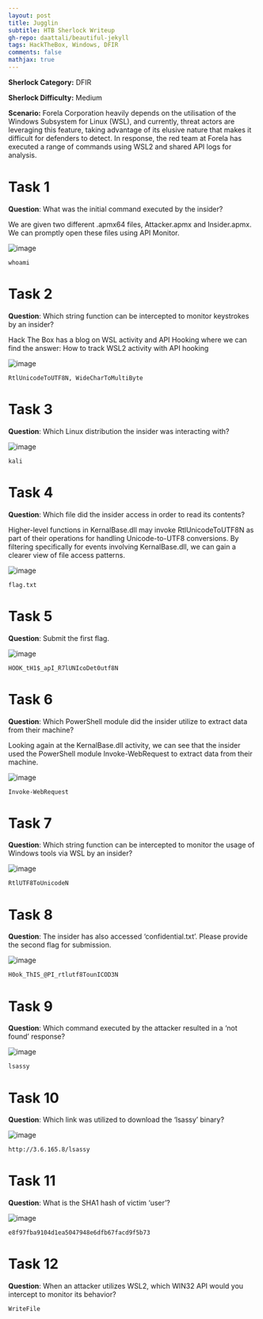 ```yaml
---
layout: post
title: Jugglin
subtitle: HTB Sherlock Writeup
gh-repo: daattali/beautiful-jekyll
tags: HackTheBox, Windows, DFIR
comments: false
mathjax: true
---
```


**Sherlock Category:** DFIR

**Sherlock Difficulty:** Medium

**Scenario:** Forela Corporation heavily depends on the utilisation of the Windows Subsystem for Linux (WSL), and currently, threat actors are leveraging this feature, taking advantage of its elusive nature that makes it difficult for defenders to detect. In response, the red team at Forela has executed a range of commands using WSL2 and shared API logs for analysis.

# Task 1
**Question**: What was the initial command executed by the insider?

We are given two different .apmx64 files, Attacker.apmx and Insider.apmx. We can promptly open these files using API Monitor.

![image](/assets/img/JUG1.png)

~~~
whoami
~~~

# Task 2
**Question**: Which string function can be intercepted to monitor keystrokes by an insider?

Hack The Box has a blog on WSL activity and API Hooking where we can find the answer: How to track WSL2 activity with API hooking

![image](/assets/img/JUG2.png)

~~~
RtlUnicodeToUTF8N, WideCharToMultiByte
~~~

# Task 3
**Question**: Which Linux distribution the insider was interacting with?

![image](/assets/img/JUG3.png)

~~~
kali
~~~

# Task 4
**Question**: Which file did the insider access in order to read its contents?

Higher-level functions in KernalBase.dll may invoke RtlUnicodeToUTF8N as part of their operations for handling Unicode-to-UTF8 conversions. By filtering specifically for events involving KernalBase.dll, we can gain a clearer view of file access patterns.

![image](/assets/img/JUG4.png)

~~~
flag.txt
~~~

# Task 5
**Question**: Submit the first flag.

![image](/assets/img/JUG5.png)

~~~
HOOK_tH1$_apI_R7lUNIcoDet0utf8N
~~~

# Task 6
**Question**: Which PowerShell module did the insider utilize to extract data from their machine?

Looking again at the KernalBase.dll activity, we can see that the insider used the PowerShell module Invoke-WebRequest to extract data from their machine.

![image](/assets/img/JUG6.png)

~~~
Invoke-WebRequest
~~~

# Task 7
**Question**: Which string function can be intercepted to monitor the usage of Windows tools via WSL by an insider?

![image](/assets/img/JUG7.png)

~~~
RtlUTF8ToUnicodeN
~~~

# Task 8
**Question**: The insider has also accessed ‘confidential.txt’. Please provide the second flag for submission.

![image](/assets/img/JUG8.png)

~~~
H0ok_ThIS_@PI_rtlutf8TounICOD3N
~~~

# Task 9
**Question**: Which command executed by the attacker resulted in a ‘not found’ response?

![image](/assets/img/JUG9.png)

~~~
lsassy
~~~

# Task 10
**Question**: Which link was utilized to download the ‘lsassy’ binary?

![image](/assets/img/JUG10.png)

~~~
http://3.6.165.8/lsassy
~~~

# Task 11
**Question**: What is the SHA1 hash of victim ‘user’?

![image](/assets/img/JUG11.png)

~~~
e8f97fba9104d1ea5047948e6dfb67facd9f5b73
~~~

# Task 12
**Question**: When an attacker utilizes WSL2, which WIN32 API would you intercept to monitor its behavior?

~~~
WriteFile
~~~
